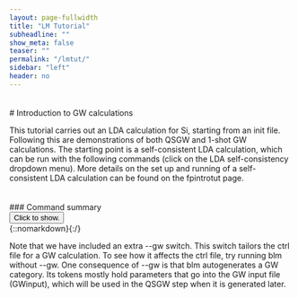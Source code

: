 ```yaml
---
layout: page-fullwidth
title: "LM Tutorial"
subheadline: ""
show_meta: false
teaser: ""
permalink: "/lmtut/"
sidebar: "left"
header: no
---
```

<hr style="height:5pt; visibility:hidden;" />
# Introduction to GW calculations 

This tutorial carries out an LDA calculation for Si, starting from an init file. Following this are demonstrations of both QSGW and 1-shot GW calculations. The starting point is a self-consistent LDA calculation, which can be run with the following commands (click on the LDA self-consistency dropdown menu). More details on the set up and running of a self-consistent LDA calculation can be found on the fpintrotut page. 

<hr style="height:5pt; visibility:hidden;" />
### Command summary     
<div onclick="elm = document.getElementById('foobar'); if(elm.style.display == 'none') elm.style.display = 'block'; else elm.style.display = 'none';"><button type="button" class="button tiny radius">Click to show.</button></div>
{::nomarkdown}<div style="display:none;margin:0px 25px 0px 25px;"id="foobar">{:/}

    $ cp path/init.si .                                    #copy init file to working directory
    $ blm init.si --express --gmax=5 --nk=4 --nit=20 --gw  #use blm tool to create actrl and site files
    $ cp actrl.si ctrl.si                                  #copy actrl to recognised ctrl prefix
    $ lmfa ctrl.si; cp basp0.si basp.si                    #run lmfa and copy basp file
    $ lmf ctrl.si > out.lmfsc                              #make self-consistent

{::nomarkdown}</div>{:/}

Note that we have included an extra --gw switch. This switch tailors the ctrl file for a GW calculation. To see how it affects the ctrl file, try running blm without --gw. One consequence of --gw is that blm autogenerates a GW category. Its tokens mostly hold parameters that go into the GW input file (GWinput), which will be used in the QSGW step when it is generated later. 




